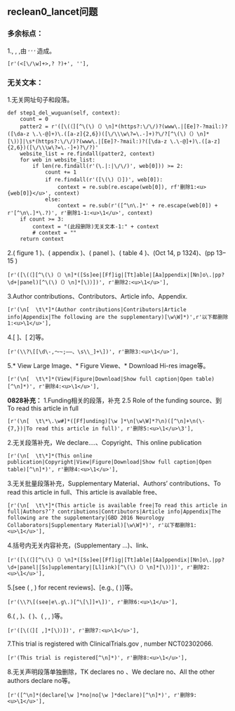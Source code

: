 ## reclean0_lancet问题
### 多余标点：
1., , ,由 <sup>, </sup> <sup>, </sup> <sup>, </sup>造成。

```[r'(<[\/\w]+>,? ?)+', ''],```

### 无关文本：
1.无关网址句子和段落。
```
def step1_del_wuguan(self, context):
    count = 0
    patter2 = r'([\(（][^\(\)（）\n]*(https?:\/\/)?(www\.|[Ee]?-?mail:)?([\da-z \.\-@]+)\.([a-z]{2,6})([\/\\\w\?=\.-]+)?\/?[^\(\)（）\n]*[\)）]|\s*(https?:\/\/)?(www\.|[Ee]?-?mail:)?([\da-z \.\-@]+)\.([a-z]{2,6})([\/\\\w\?=\.-]+)?\/?)'
    website_list = re.findall(patter2, context)
    for web in website_list:
        if len(re.findall(r'(\.|:|\/\/)', web[0])) >= 2:
            count += 1
            if re.findall(r'([\(\)（）])', web[0]):
                context = re.sub(re.escape(web[0]), rf'删除1:<u>{web[0]}</u>', context)
            else:
                context = re.sub(r'([^\n\.]*' + re.escape(web[0]) + r'[^\n\.]*\.?)', r'删除1-1:<u>\1</u>', context)
    if count >= 3:
        context = "(此段删除)无关文本-1:" + context
        # context = ""
    return context
```

2.( figure 1 )、( appendix )、( panel )、( table 4 )、(Oct 14, p 1324)、(pp 13–15 )
```
[r'([\(（][^\(\)（）\n]*([Ss]ee|[Ff]ig|[Tt]able|[Aa]ppendix|[Nn]o\.|pp? \d+|panel)[^\(\)（）\n]*[\)）])', r'删除2:<u>\1</u>'],
```

3.Author contributions、Contributors、Article info、Appendix.
```
[r'(\n[  \t\*]*(Author contributions|Contributors|Article info|Appendix|The following are the supplementary)[\w\W]*)',r'以下都删除1:<u>\1</u>'],
```

4.\[ \]、\[ 2\]等。
```
[r'(\\?\[[\d\-,～~;–—、\s\\_]+\])', r'删除3:<u>\1</u>'],
```

5.*   View Large Image、*   Figure Viewe、*   Download Hi-res image等。
```
[r'(\n[  \t\*]*(View|Figure|Download|Show full caption|Open table)[^\n]*)', r'删除4:<u>\1</u>'],
```

**0828补充：**
1.Funding相关的段落，补充 2.5 Role of the funding source、到To read this article in full
```
[r'(\n[  \t\*\.\w#]*([Ff]unding)[\w ]*\n[\w\W]*?\n)([^\n]+\n(\-{7,})|To read this article in full)', r'删除5:<u>\1</u>\3'],
```

2.无关段落补充，We declare....、Copyright、This online publication
```
[r'(\n[  \t\*]*(This online publication|Copyright|View|Figure|Download|Show full caption|Open table)[^\n]*)', r'删除4:<u>\1</u>'],
```

3.无关批量段落补充，Supplementary Material、Authors’ contributions、To read this article in full、This article is available free、
```
[r'(\n[  \t\*]*(This article is available free|To read this article in full|Authors?’? contributions|Contributors|Article info|Appendix|The following are the supplementary|GBD 2016 Neurology Collaborators|Supplementary Material)[\w\W]*)', r'以下都删除1:<u>\1</u>'],
```

4.括号内无关内容补充，(Supplementary ...)、link、
```
[r'([\(（][^\(\)（）\n]*([Ss]ee|[Ff]ig|[Tt]able|[Aa]ppendix|[Nn]o\.|pp? \d+|panel|[Ss]upplementary|[Ll]ink)[^\(\)（）\n]*[\)）])', r'删除2:<u>\1</u>'],
```

5.\[see ( , ) for recent reviews\]、\[e.g., ( )\]等。
```
[r'(\\?\[(see|e\.g\.)[^\[\]]+\])', r'删除6:<u>\1</u>'],
```

6.( , )、( )、( , , )等。
```
[r'([\(（][ ,]*[\)）])', r'删除7:<u>\1</u>'],
```

7.This trial is registered with ClinicalTrials.gov , number NCT02302066.
```
[r'(This trial is registered[^\n]*)', r'删除8:<u>\1</u>'],
```

8.无关声明段落单独删除，TK declares no 、We declare no、All the other authors declare no等。
```
[r'([^\n]*(declare[\w ]*no|no[\w ]*declare)[^\n]*)', r'删除9:<u>\1</u>'],
```

